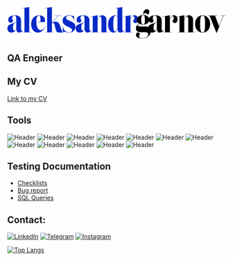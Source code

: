 ![header](https://github.com/AleksandrGarnov/AleksandrGarnov/blob/master/assets/aleksandrgarnov%20(2).png)

## QA Engineer

## My CV
[Link to my CV](https://drive.google.com/drive/folders/1qMEDfheXwqFyp9conP9LbHY8sWeDcciF?usp=sharing)

## Tools
![Header](https://img.shields.io/badge/Jira-090909?style=for-the-badge&logo=jira&logoColor=136be1)
![Header](https://img.shields.io/badge/Postman-090909?style=for-the-badge&logo=postman&logoColor=f76935)
![Header](https://img.shields.io/badge/Github-090909?style=for-the-badge&logo=github&logoColor=8cc4d7)
![Header](https://img.shields.io/badge/Figma-090909?style=for-the-badge&logo=figma&logoColor=7d5fa6)
![Header](https://img.shields.io/badge/Jenkins-090909?style=for-the-badge&logo=jenkins&logoColor=f7f7f7)
![Header](https://img.shields.io/badge/MySQL-090909?style=for-the-badge&logo=mysql&logoColor=00618a)
![Header](https://img.shields.io/badge/DevTools-090909?style=for-the-badge&logo=googlechrome&logoColor=2674f2)
![Header](https://img.shields.io/badge/Fiddler-090909?style=for-the-badge&logo=fiddler&logoColor=8cc4d7)
![Header](https://img.shields.io/badge/CharlesProxy-090909?style=for-the-badge&logo=charlesproxy&logoColor=8cc4d7)
![Header](https://img.shields.io/badge/Git-090909?style=for-the-badge&logo=git&logoColor=8cc4d7)
![Header](https://img.shields.io/badge/Docker-090909?style=for-the-badge&logo=docker&logoColor=8cc4d7)
![Header](https://img.shields.io/badge/SOAPUI-090909?style=for-the-badge&logo=soapui&logoColor=8cc4d7)


## Testing Documentation
- [Checklists](https://github.com/AleksandrGarnov/CheckLists.git)
- [Bug report](https://github.com/AleksandrGarnov/Bug-report.git)
- [SQL Queries](https://github.com/AleksandrGarnov/Epam-MySQL-Practice.git)

## Contact:

[![LinkedIn](https://img.shields.io/badge/-LinkedIn-072ACB?style=for-the-badge&logo=LinkedIn&logoColor=010101)](https://www.linkedin.com/in/aleksandr-garnov/)
[![Telegram](https://img.shields.io/badge/-Telegram-072ACB?style=for-the-badge&logo=Telegram&logoColor=010101)](https://t.me/aleksroman16)
[![Instagram](https://img.shields.io/badge/-Instagram-072ACB?style=for-the-badge&logo=Instagram&logoColor=010101)](https://instagram.com/alexsanderromanovich)
 

[![Top Langs](https://github-readme-stats.vercel.app/api/top-langs/?username=AleksandrGarnov&layout=compact)](https://github.com/anuraghazra/github-readme-stats)
